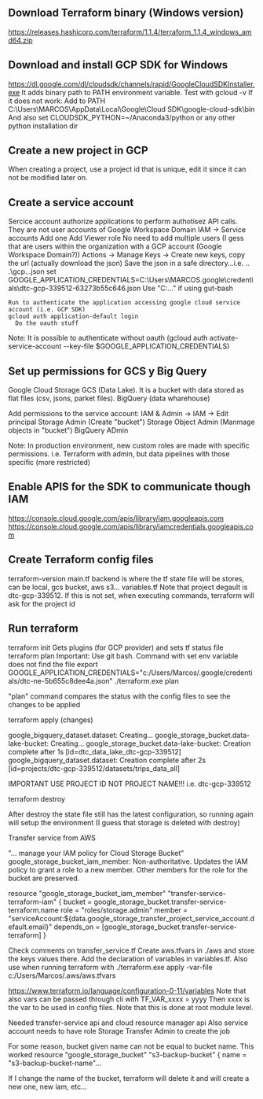 ## Download Terraform binary (Windows version) 
https://releases.hashicorp.com/terraform/1.1.4/terraform_1.1.4_windows_amd64.zip

## Download and install GCP SDK for Windows

https://dl.google.com/dl/cloudsdk/channels/rapid/GoogleCloudSDKInstaller.exe
It adds binary path to PATH environment variable.
Test with gcloud -v
If it does not work:
  Add to PATH 
  C:\Users\MARCOS\AppData\Local\Google\Cloud SDK\google-cloud-sdk\bin
  And also set CLOUDSDK_PYTHON=~/Anaconda3/python or any other python installation dir

## Create a new project in GCP

  When creating a project, use a project id that is unique, edit it since it can not be modified later on.

## Create a service account
Sercice account authorize applications to perform authotisez API calls. They are not user accounts of Google Workspace Domain
  IAM -> Service accounts
    Add one
    Add Viewer role
    No need to add multiple users (I gess that are users within the organization with a GCP account (Google Workspace Domain?))
    Actions -> Manage Keys -> Create new keys, copy the url (actually download the json)
    Save the json in a safe directory...i.e. .. .\gcp\...json
    set GOOGLE_APPLICATION_CREDENTIALS=C:\Users\MARCOS\.google\credentials\dtc-gcp-339512-63273b55c646.json
    Use "C:\..." if using gut-bash
    
    Run to authenticate the application accessing google cloud service account (i.e. GCP SDK)
    gcloud auth application-default login
      Do the oauth stuff

  Note: It is possible to authenticate without oauth (gcloud auth activate-service-account --key-file $GOOGLE_APPLICATION_CREDENTIALS)

## Set up permissions for GCS y Big Query

Google Cloud Storage GCS (Data Lake). It is a bucket with data stored as flat files (csv, jsons, parket files).
BigQuery (data wharehouse)

Add permissions to the service account:
IAM & Admin -> IAM -> Edit principal
Storage Admin (Create "bucket")
Storage Object Admin (Manmage objects in "bucket")
BigQuery ADmin

Note: In production environment, new custom roles are made with specific permissions. i.e. Terraform with admin, but data pipelines with those specific (more restricted)

## Enable APIS for the SDK to communicate though IAM
https://console.cloud.google.com/apis/library/iam.googleapis.com
https://console.cloud.google.com/apis/library/iamcredentials.googleapis.com

## Create Terraform config files

terraform-version
main.tf
  backend is where the tf state file will be stores, can be local, gcs bucket, aws s3...
variables.tf
  Note that project degault is dtc-gcp-339512. If this is not set, when executing commands, terraform will ask for the project id

## Run terraform

terraform init
  Gets plugins (for GCP provider) and sets tf status file
terraform plan
  Important: Use git bash. Command with set env variable does not find the file
  export GOOGLE_APPLICATION_CREDENTIALS="c:/Users/Marcos/.google/credentials/dtc-ne-5b655c8dee4a.json"
  ./terraform.exe plan

  "plan" command compares the status with the config files to see the changes to be applied

terraform apply (changes)

google_bigquery_dataset.dataset: Creating...
google_storage_bucket.data-lake-bucket: Creating...
google_storage_bucket.data-lake-bucket: Creation complete after 1s [id=dtc_data_lake_dtc-gcp-339512]
google_bigquery_dataset.dataset: Creation complete after 2s [id=projects/dtc-gcp-339512/datasets/trips_data_all]


IMPORTANT USE PROJECT ID NOT PROJECT NAME!!!
i.e. dtc-gcp-339512

terraform destroy

After destroy the state file still has the latest configuration, so running again will setup the environment (I guess that storage is deleted with destroy)


Transfer service from AWS

"... manage your IAM policy for Cloud Storage Bucket"
google_storage_bucket_iam_member: Non-authoritative. Updates the IAM policy to grant a role to a new member. Other members for the role for the bucket are preserved.

resource "google_storage_bucket_iam_member" "transfer-service-terraform-iam" {
  bucket     = google_storage_bucket.transfer-service-terraform.name
  role       = "roles/storage.admin"
  member     = "serviceAccount:${data.google_storage_transfer_project_service_account.default.email}"
  depends_on = [google_storage_bucket.transfer-service-terraform]
}

Check comments on transfer_service.tf
Create aws.tfvars in ./aws and store the keys values there. Add the declaration of variables in variables.tf. Also use when running terraform with 
./terraform.exe apply -var-file c:/Users/Marcos/.aws/aws.tfvars

https://www.terraform.io/language/configuration-0-11/variables
Note that also vars can be passed through cli with TF_VAR_xxxx = yyyy Then xxxx is the var to be used in config files.
Note that this is done at root module level.

Needed transfer-service api and cloud resource manager api
Also service account needs to have role Storage Transfer Admin to create the job

For some reason, bucket given name can not be equal to bucket name. This worked
resource "google_storage_bucket" "s3-backup-bucket" {
  name          = "s3-backup-bucket-name"...

  If I change the name of the bucket, terraform will delete it and will create a new one, new iam, etc...